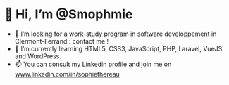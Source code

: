 # 👋 Hi, I’m @Smophmie
- 👀 I’m looking for a work-study program in software developpement in Clermont-Ferrand : contact me !
- 🌱 I’m currently learning HTML5, CSS3, JavaScript, PHP, Laravel, VueJS and WordPress.
- 📫 You can consult my Linkedin profile and join me on www.linkedin.com/in/sophiethereau

<!---
Smophmie/Smophmie is a ✨ special ✨ repository because its `README.md` (this file) appears on your GitHub profile.
You can click the Preview link to take a look at your changes.
--->
